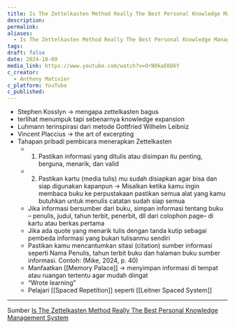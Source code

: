```yaml
---
title: Is The Zettelkasten Method Really The Best Personal Knowledge Management System
description: 
permalink: 
aliases:
  - Is The Zettelkasten Method Really The Best Personal Knowledge Management System
tags: 
draft: false
date: 2024-10-09
media_link: https://www.youtube.com/watch?v=OrN0kaE6DkY
c_creator:
  - Anthony Mativier
c_platform: YouTube
c_published:
---
```

- Stephen Kosslyn → mengapa zettelkasten bagus
- terlihat menumpuk tapi sebenarnya knowledge expansion
-  Luhmann terinspirasi dari metode Gottfried Wilhelm Leibniz
- Vincent Placcius → the art of excerpting
- Tahapan pribadi pembicara menerapkan Zettelkasten
	- 1. Pastikan informasi yang ditulis atau disimpan itu penting, berguna, menarik, dan valid
	- 2. Pastikan kartu (media tulis) mu sudah disiapkan agar bisa dan siap digunakan kapanpun → Misalkan ketika kamu ingin membaca buku ke perpustakaan pastikan semua alat yang kamu butuhkan untuk menulis catatan sudah siap semua
	- Jika informasi bersumber dari buku, simpan informasi tentang buku – penulis, judul, tahun terbit, penerbit, dll dari colophon page– di kartu atau berkas pertama 
	- Jika ada quote yang menarik tulis dengan tanda kutip sebagai pembeda informasi yang bukan tulisanmu sendiri
	- Pastikan kamu mencantumkan sitasi (citation) sumber informasi seperti Nama Penulis, tahun terbit buku dan halaman buku sumber informasi. Contoh: (Mike, 2024, p. 40)
	- Manfaatkan [[Memory Palace]] → menyimpan informasi di tempat atau ruangan tertentu agar mudah diingat
	- “Wrote learning”
	- Pelajari [[Spaced Repetition]] seperti [[Leitner Spaced System]]




---
Sumber [Is The Zettelkasten Method Really The Best Personal Knowledge Management System](https://www.youtube.com/watch?v=OrN0kaE6DkY)